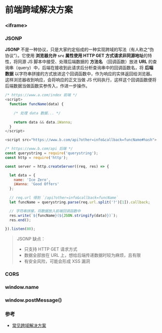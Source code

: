 # 前端跨域解决方案

### \<iframe\>

### JSONP

**JSONP** 不是一种协议，只是大家约定俗成的一种实现跨域的写法（有人称之“伪协议”）。它使用 **浏览器允许 `src` 属性使用 **HTTP GET** 方式请求非同源地址**的特性，将同源 JS 脚本中接受、处理后端数据的 **方法名** （回调函数）放进 **URL** 的查询串（query）中，后端在接收到此请求后分析查询串中的回调函数名，将 **后端数据** 以字符串拼接的方式放进这个回调函数中，作为响应的实体返回给浏览器。这样浏览器收到响应，会将响应的正文当做 JS 代码执行，这样这个回调函数便将后端数据当做函数实参传入，作进一步操作。

```js
/* https://www.a.com/index 前端 */
<script>
  function funcName(data) {
      
    /* 处理 data 数据... */
    
    return data && data.iWanna;
  }
</script>

<script src="https://www.b.com/api?other=info&callback=funcName#hash">
```

```js
/* https://www.b.com/api 后端 */
const querystring = require('querystring');
const http = require('http');

const server = http.createServer((req, res) => {

  let data = {
    name: 'Ice Zero',
    iWanna: 'Good Offers'
  };
  
  // req.url 得到 `/api?other=info&callback=funcName`
  let funcName = querystring.parse(req.url.split('?')[1]).callback;

  // 字符串拼接，将数据放入前端回调函数中
  res.write(`${funcName}(${JSON.stringify(data)})`);
  res.end();
  
}).listen(80);
```

> JSONP 缺点：
>  * 只支持 HTTP GET 请求方式
>  * 数据全部放在 URL 上，想给后端传递数据时较为麻烦，且有限
>  * 有安全风险，可能会形成 XSS 漏洞


### CORS


### window.name

### window.postMessage()



### 参考

- [常见跨域解决方案](https://www.cnblogs.com/roam/p/7520433.html)
